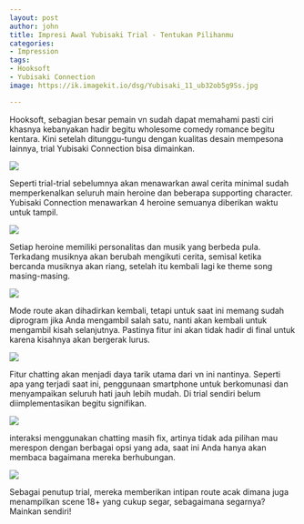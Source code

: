 ```yaml
---
layout: post
author: john
title: Impresi Awal Yubisaki Trial - Tentukan Pilihanmu
categories:
- Impression
tags:
- Hooksoft
- Yubisaki Connection
image: https://ik.imagekit.io/dsg/Yubisaki_11_ub32ob5g9Ss.jpg

---
```

Hooksoft, sebagian besar pemain vn sudah dapat memahami pasti ciri khasnya kebanyakan hadir begitu wholesome comedy romance begitu kentara. Kini setelah ditunggu-tungu dengan kualitas desain mempesona lainnya, trial Yubisaki Connection bisa dimainkan.

![](https://ik.imagekit.io/dsg/Yubisaki_8_7E4KykoDW.jpg)

Seperti trial-trial sebelumnya akan menawarkan awal cerita minimal sudah memperkenalkan seluruh main heroine dan beberapa supporting character. Yubisaki Connection menawarkan 4 heroine semuanya diberikan waktu untuk tampil.

![](https://ik.imagekit.io/dsg/Yubisaki_6_JsBavRZfL.jpg)

Setiap heroine memiliki personalitas dan musik yang berbeda pula. Terkadang musiknya akan berubah mengikuti cerita, semisal ketika bercanda musiknya akan riang, setelah itu kembali lagi ke theme song masing-masing.

![](https://ik.imagekit.io/dsg/Yubisaki_9_I_y2wmWqN.jpg)

Mode route akan dihadirkan kembali, tetapi untuk saat ini memang sudah diprogram jika Anda mengambil salah satu, nanti akan kembali untuk mengambil kisah selanjutnya. Pastinya fitur ini akan tidak hadir di final untuk karena kisahnya akan bergerak lurus.

![](https://ik.imagekit.io/dsg/Yubisaki_12_3bGrWzBgp.jpg)

Fitur chatting akan menjadi daya tarik utama dari vn ini nantinya. Seperti apa yang terjadi saat ini, penggunaan smartphone untuk berkomunasi dan menyampaikan seluruh hati jauh lebih mudah. Di trial sendiri belum diimplementasikan begitu signifikan.

![](https://ik.imagekit.io/dsg/Yubisaki_5_TL-yJp1MG.jpg)

interaksi menggunakan chatting masih fix, artinya tidak ada pilihan mau merespon dengan berbagai opsi yang ada, saat ini Anda hanya akan membaca bagaimana mereka berhubungan.

![](https://ik.imagekit.io/dsg/Yubisaki_13_FiNy3ZTSB.jpg)

Sebagai penutup trial, mereka memberikan intipan route acak dimana juga menampilkan scene 18+ yang cukup segar, sebagaimana segarnya? Mainkan sendiri!